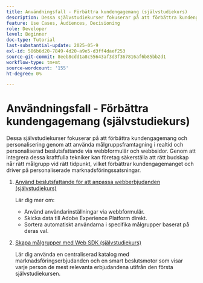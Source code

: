 ```yaml
---
title: Användningsfall - Förbättra kundengagemang (självstudiekurs)
description: Dessa självstudiekurser fokuserar på att förbättra kundengagemang och personalisering genom att använda målgruppsframtagning i realtid och personaliserad beslutsfattande via webbformulär och webbsidor.
feature: Use Cases, Audiences, Decisioning
role: Developer
level: Beginner
doc-type: Tutorial
last-substantial-update: 2025-05-9
exl-id: 586b6d20-7849-4d20-a9e5-d3ff4daef253
source-git-commit: 8eeb8cdd1a8c55643af3d3f367816af6b85bb2d1
workflow-type: tm+mt
source-wordcount: '155'
ht-degree: 0%

---
```


# Användningsfall - Förbättra kundengagemang (självstudiekurs)

Dessa självstudiekurser fokuserar på att förbättra kundengagemang och personalisering genom att använda målgruppsframtagning i realtid och personaliserad beslutsfattande via webbformulär och webbsidor. Genom att integrera dessa kraftfulla tekniker kan företag säkerställa att rätt budskap når rätt målgrupp vid rätt tidpunkt, vilket förbättrar kundengagemanget och driver på personaliserade marknadsföringssatsningar.

1. [Använd beslutsfattande för att anpassa webberbjudanden (självstudiekurs)](https://experienceleague.adobe.com/en/docs/journey-optimizer-learn/use-decisioning-to-personalize-web-offers/introduction)

   Lär dig mer om:

   * Använd användarinställningar via webbformulär.
   * Skicka data till Adobe Experience Platform direkt.
   * Sortera automatiskt användarna i specifika målgrupper baserat på deras val.


2. [Skapa målgrupper med Web SDK (självstudiekurs)](https://experienceleague.adobe.com/en/docs/journey-optimizer-learn/create-audiences-using-web-sdk/introduction)

   Lär dig använda en centraliserad katalog med marknadsföringserbjudanden och en smart beslutsmotor som visar varje person de mest relevanta erbjudandena utifrån den första självstudiekursen.

